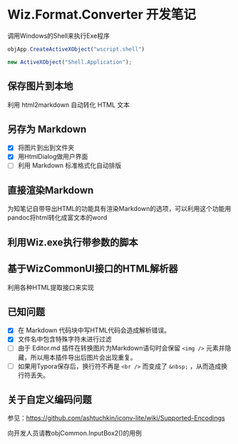 # Wiz.Format.Converter 开发笔记

调用Windows的Shell来执行Exe程序

```JavaScript
objApp.CreateActiveXObject("wscript.shell")

new ActiveXObject("Shell.Application");
```

## 保存图片到本地

利用 html2markdown 自动转化 HTML 文本

## 另存为 Markdown

- [x] 将图片到出到文件夹
- [x] 用HtmlDialog做用户界面
- [ ] 利用 Markdown 标准格式化自动排版

## 直接渲染Markdown

为知笔记自带导出HTML的功能具有渲染Markdown的选项，可以利用这个功能用pandoc将html转化成富文本的word

## 利用Wiz.exe执行带参数的脚本

## 基于WizCommonUI接口的HTML解析器

利用各种HTML提取接口来实现

## 已知问题

- [x] 在 Markdown 代码块中写HTML代码会造成解析错误。
- [x] 文件名中包含特殊字符未进行过滤
- [ ] 由于 Editor.md 插件在转换图片为Markdown语句时会保留 `<img />` 元素并隐藏，所以用本插件导出后图片会出现重复。
- [ ] 如果用Typora保存后，换行符不再是 `<br />` 而变成了 `&nbsp;` ，从而造成换行符丢失。

## 关于自定义编码问题

参见：https://github.com/ashtuchkin/iconv-lite/wiki/Supported-Encodings

向开发人员请教objCommon.InputBox2()的用例